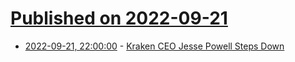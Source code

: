 # [Published on 2022-09-21](index.md)

* [2022-09-21, 22:00:00](https://slashdot.org/story/22/09/21/2017253/kraken-ceo-jesse-powell-steps-down?utm_source=rss1.0mainlinkanon&utm_medium=feed) - [Kraken CEO Jesse Powell Steps Down](https://slashdot.org/story/22/09/21/2017253/kraken-ceo-jesse-powell-steps-down?utm_source=rss1.0mainlinkanon&utm_medium=feed)
